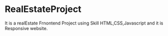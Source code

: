 # RealEstateProject
It is a realEstate Frnontend Project using Skill HTML,CSS,Javascript and it is Responsive website.
